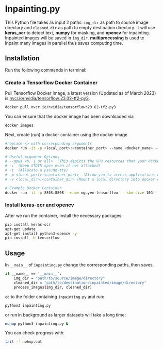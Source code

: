 # Inpainting.py
This Python file takes as input 2 paths: ```img_dir``` as path to source image directory and ```cleaned_dir``` as path to empty destination directory. It will use __keras_ocr__ to detect text, __numpy__ for masking, and __opencv__ for inpainting. Inpainted images will be saved in ```img_dir```. __multiprocessing__ is used to inpaint many images in parallel thus saves computing time.
## Installation
Run the following commands in terminal:
### Create a Tensorflow Docker Container
Pull Tensorflow Docker Image, a latest version (Updated as of March 2023) is [nvcr.io/nvidia/tensorflow:23.02-tf2-py3](https://catalog.ngc.nvidia.com/orgs/nvidia/containers/tensorflow/tags).
 

```bash
docker pull nvcr.io/nvidia/tensorflow:23.02-tf2-py3
```
You can ensure that the docker image has been downloaded via 
```bash
docker images
```
Next, create (run) a docker container using the docker image.
```bash
#replace <> with corresponding arguments
docker run -it -p <local_port>:<container_port> --name <docker_name> --shm-size 10G --gpus all -v <external_dir>:/mnt/sda/<username> nvcr.io/nvidia/tensorflow:23.02-tf2-py3 bash

# Useful Argument Options
# --gpus <0, 1 or all>  (This depicts the GPU resources that your docker can see)
# -i  (Keep STDIN open even if not attached)
# -t  (Allocate a pseudo-tty)
# -p <local_port>:<container_port>  (Allow you to access applications on specific ports, e.g. Jupyter Notebook)
# -v <local_dir>:<container_dir> (Mount a local directory into docker directory)

# Example Docker Container
docker run -it -p 8808:8808 --name nguyen-tensorflow  --shm-size 10G --gpus all -v /mnt/sda/nguyen_hoang:/mnt/sda/nguyen_hoang nvcr.io/nvidia/tensorflow:23.02-tf2-py3 bash
```

### Install keras-ocr and opencv

After we run the container, install the necessary packages:
```bash
pip install keras-ocr
apt-get update
apt-get install python3-opencv -y
pip install -U tensorflow
```
## Usage
In ```__main__``` of ```inpainting.py``` change the corresponding paths, then saves.
```bash
if __name__ == '__main__':
    img_dir = "path/to/source/image/directory"
    cleaned_dir = "path/to/destination/inpainted/image/directory"
    process_images(img_dir, cleaned_dir)

```

 ```cd``` to the folder containing ```inpainting.py``` and run:
```bash
python3 inpainting.py
```
or run in background as larger datasets will take a long time:
```bash
nohup python3 inpainting.py &
```
You can check progress with:
```bash
tail -f nohup.out
```